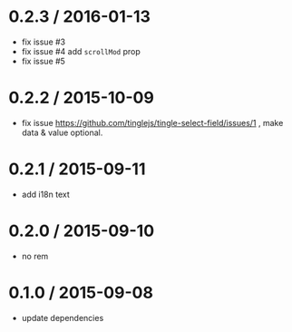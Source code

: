 0.2.3 / 2016-01-13
==================

* fix issue #3
* fix issue #4 add `scrollMod` prop
* fix issue #5

0.2.2 / 2015-10-09
==================

* fix issue https://github.com/tinglejs/tingle-select-field/issues/1 , make data & value optional.

0.2.1 / 2015-09-11
==================

* add i18n text


0.2.0 / 2015-09-10
==================

 * no rem

0.1.0 / 2015-09-08
==================

 * update dependencies
